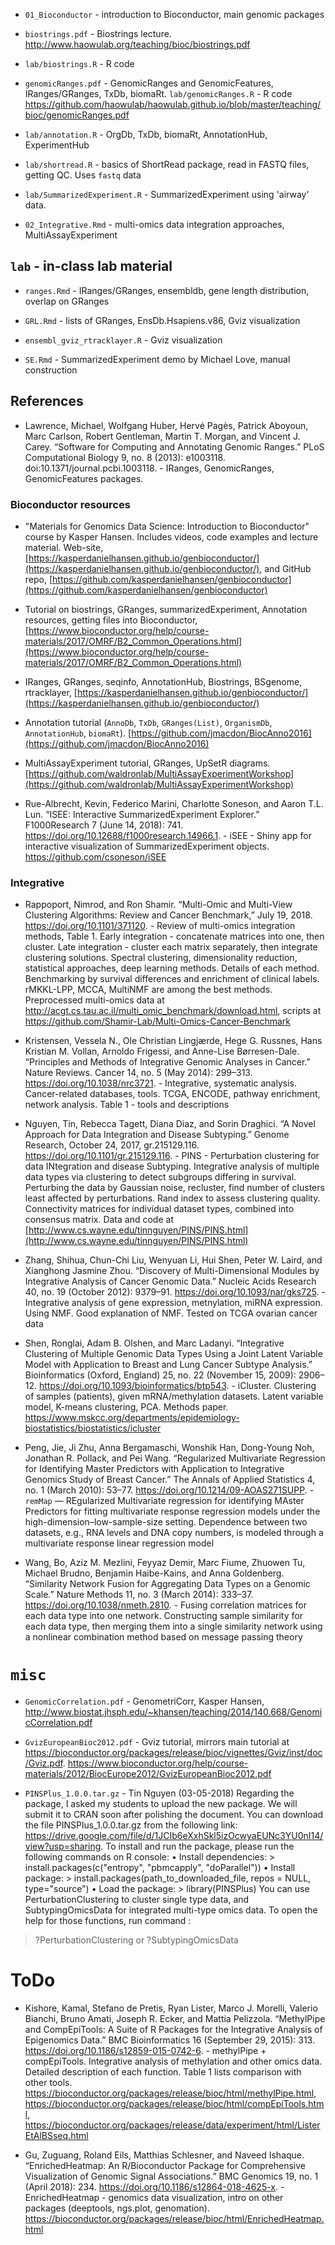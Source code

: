 - `01_Bioconductor` - introduction to Bioconductor, main genomic packages

- `biostrings.pdf` - Biostrings lecture. http://www.haowulab.org/teaching/bioc/biostrings.pdf
- `lab/biostrings.R` - R code

- `genomicRanges.pdf` - GenomicRanges and GenomicFeatures, IRanges/GRanges, TxDb, biomaRt. `lab/genomicRanges.R` - R code https://github.com/haowulab/haowulab.github.io/blob/master/teaching/bioc/genomicRanges.pdf

- `lab/annotation.R` - OrgDb, TxDb, biomaRt, AnnotationHub, ExperimentHub

- `lab/shortread.R` - basics of ShortRead package, read in FASTQ files, getting QC. Uses `fastq` data

- `lab/SummarizedExperiment.R` - SummarizedExperiment using 'airway' data.

- `02_Integrative.Rmd` - multi-omics data integration approaches, MultiAssayExperiment


## `lab` - in-class lab material

- `ranges.Rmd` - IRanges/GRanges, ensembldb, gene length distribution, overlap on GRanges

- `GRL.Rmd` - lists of GRanges, EnsDb.Hsapiens.v86, Gviz visualization
- `ensembl_gviz_rtracklayer.R` - Gviz visualization

- `SE.Rmd` - SummarizedExperiment demo by Michael Love, manual construction


## References

- Lawrence, Michael, Wolfgang Huber, Hervé Pagès, Patrick Aboyoun, Marc Carlson, Robert Gentleman, Martin T. Morgan, and Vincent J. Carey. “Software for Computing and Annotating Genomic Ranges.” PLoS Computational Biology 9, no. 8 (2013): e1003118. doi:10.1371/journal.pcbi.1003118. - IRanges, GenomicRanges, GenomicFeatures packages.

### Bioconductor resources

- "Materials for Genomics Data Science: Introduction to Bioconductor" course by Kasper Hansen. Includes videos, code examples and lecture material. Web-site, [https://kasperdanielhansen.github.io/genbioconductor/](https://kasperdanielhansen.github.io/genbioconductor/), and GitHub repo, [https://github.com/kasperdanielhansen/genbioconductor](https://github.com/kasperdanielhansen/genbioconductor)
 
- Tutorial on biostrings, GRanges, summarizedExperiment, Annotation resources, getting files into Bioconductor, [https://www.bioconductor.org/help/course-materials/2017/OMRF/B2_Common_Operations.html](https://www.bioconductor.org/help/course-materials/2017/OMRF/B2_Common_Operations.html)

- IRanges, GRanges, seqinfo, AnnotationHub, Biostrings, BSgenome, rtracklayer, [https://kasperdanielhansen.github.io/genbioconductor/](https://kasperdanielhansen.github.io/genbioconductor/)

- Annotation tutorial (`AnnoDb`, `TxDb`, `GRanges(List)`, `OrganismDb`, `AnnotationHub`, `biomaRt`).   [https://github.com/jmacdon/BiocAnno2016](https://github.com/jmacdon/BiocAnno2016)

- MultiAssayExperiment tutorial, GRanges, UpSetR diagrams. [https://github.com/waldronlab/MultiAssayExperimentWorkshop](https://github.com/waldronlab/MultiAssayExperimentWorkshop)

- Rue-Albrecht, Kevin, Federico Marini, Charlotte Soneson, and Aaron T.L. Lun. “ISEE: Interactive SummarizedExperiment Explorer.” F1000Research 7 (June 14, 2018): 741. https://doi.org/10.12688/f1000research.14966.1. - iSEE - Shiny app for interactive visualization of SummarizedExperiment objects. https://github.com/csoneson/iSEE


### Integrative

- Rappoport, Nimrod, and Ron Shamir. “Multi-Omic and Multi-View Clustering Algorithms: Review and Cancer Benchmark,” July 19, 2018. https://doi.org/10.1101/371120. - Review of multi-omics integration methods, Table 1. Early integration - concatenate matrices into one, then cluster. Late integration - cluster each matrix separately, then integrate clustering solutions. Spectral clustering, dimensionality reduction, statistical approaches, deep learning methods. Details of each method. Benchmarking by survival differences and enrichment of clinical labels. rMKKL-LPP, MCCA, MultiNMF are among the best methods. Preprocessed multi-omics data at http://acgt.cs.tau.ac.il/multi_omic_benchmark/download.html, scripts at https://github.com/Shamir-Lab/Multi-Omics-Cancer-Benchmark

- Kristensen, Vessela N., Ole Christian Lingjærde, Hege G. Russnes, Hans Kristian M. Vollan, Arnoldo Frigessi, and Anne-Lise Børresen-Dale. “Principles and Methods of Integrative Genomic Analyses in Cancer.” Nature Reviews. Cancer 14, no. 5 (May 2014): 299–313. https://doi.org/10.1038/nrc3721. - Integrative, systematic analysis. Cancer-related databases, tools. TCGA, ENCODE, pathway enrichment, network analysis. Table 1 - tools and descriptions

- Nguyen, Tin, Rebecca Tagett, Diana Diaz, and Sorin Draghici. “A Novel Approach for Data Integration and Disease Subtyping.” Genome Research, October 24, 2017, gr.215129.116. https://doi.org/10.1101/gr.215129.116. - PINS - Perturbation clustering for data INtegration and disease Subtyping. Integrative analysis of multiple data types via clustering to detect subgroups differing in survival. Perturbing the data by Gaussian noise, recluster, find number of clusters least affected by perturbations. Rand index to assess clustering quality. Connectivity matrices for individual dataset types, combined into consensus matrix. Data and code at [http://www.cs.wayne.edu/tinnguyen/PINS/PINS.html](http://www.cs.wayne.edu/tinnguyen/PINS/PINS.html)

- Zhang, Shihua, Chun-Chi Liu, Wenyuan Li, Hui Shen, Peter W. Laird, and Xianghong Jasmine Zhou. “Discovery of Multi-Dimensional Modules by Integrative Analysis of Cancer Genomic Data.” Nucleic Acids Research 40, no. 19 (October 2012): 9379–91. https://doi.org/10.1093/nar/gks725. - Integrative analysis of gene expression, metnylation, miRNA expression. Using NMF. Good explanation of NMF. Tested on TCGA ovarian cancer data

- Shen, Ronglai, Adam B. Olshen, and Marc Ladanyi. “Integrative Clustering of Multiple Genomic Data Types Using a Joint Latent Variable Model with Application to Breast and Lung Cancer Subtype Analysis.” Bioinformatics (Oxford, England) 25, no. 22 (November 15, 2009): 2906–12. https://doi.org/10.1093/bioinformatics/btp543. - iCluster. Clustering of samples (patients), given mRNA/methylation datasets. Latent variable model, K-means clustering, PCA. Methods paper. https://www.mskcc.org/departments/epidemiology-biostatistics/biostatistics/icluster

- Peng, Jie, Ji Zhu, Anna Bergamaschi, Wonshik Han, Dong-Young Noh, Jonathan R. Pollack, and Pei Wang. “Regularized Multivariate Regression for Identifying Master Predictors with Application to Integrative Genomics Study of Breast Cancer.” The Annals of Applied Statistics 4, no. 1 (March 2010): 53–77. https://doi.org/10.1214/09-AOAS271SUPP. - `remMap` — REgularized Multivariate regression for identifying MAster Predictors for fitting multivariate response regression models under the high-dimension–low-sample-size setting. Dependence between two datasets, e.g., RNA levels and DNA copy numbers, is modeled through a multivariate response linear regression model

- Wang, Bo, Aziz M. Mezlini, Feyyaz Demir, Marc Fiume, Zhuowen Tu, Michael Brudno, Benjamin Haibe-Kains, and Anna Goldenberg. “Similarity Network Fusion for Aggregating Data Types on a Genomic Scale.” Nature Methods 11, no. 3 (March 2014): 333–37. https://doi.org/10.1038/nmeth.2810. - Fusing correlation matrices for each data type into one network. Constructing sample similarity for each data type, then merging them into a single similarity network using a nonlinear combination method based on message passing theory


# `misc`

- `GenomicCorrelation.pdf` - GenometriCorr, Kasper Hansen, http://www.biostat.jhsph.edu/~khansen/teaching/2014/140.668/GenomicCorrelation.pdf

- `GvizEuropeanBioc2012.pdf` - Gviz tutorial, mirrors main tutorial at https://bioconductor.org/packages/release/bioc/vignettes/Gviz/inst/doc/Gviz.pdf. https://www.bioconductor.org/help/course-materials/2012/BiocEurope2012/GvizEuropeanBioc2012.pdf

- `PINSPlus_1.0.0.tar.gz` - Tin Nguyen (03-05-2018) Regarding the package, I asked my students to upload the new package. We will submit it to CRAN soon after polishing the document. You can download the file PINSPlus_1.0.0.tar.gz from the following link: https://drive.google.com/file/d/1JCIb6eXxhSkl5izOcwyaEUNc3YU0nI14/view?usp=sharing. To install and run the package, please run the following commands on R console:
• Install dependencies: >   install.packages(c("entropy", "pbmcapply", "doParallel"))
• Install package: >   install.packages(path_to_downloaded_file, repos = NULL, type="source")
• Load the package: >   library(PINSPlus)
You can use PerturbationClustering to cluster single type data, and SubtypingOmicsData for integrated multi-type omics data. To open the help for those functions, run command : 
>   ?PerturbationClustering 
or 
>   ?SubtypingOmicsData



# ToDo

- Kishore, Kamal, Stefano de Pretis, Ryan Lister, Marco J. Morelli, Valerio Bianchi, Bruno Amati, Joseph R. Ecker, and Mattia Pelizzola. “MethylPipe and CompEpiTools: A Suite of R Packages for the Integrative Analysis of Epigenomics Data.” BMC Bioinformatics 16 (September 29, 2015): 313. https://doi.org/10.1186/s12859-015-0742-6. - methylPipe + compEpiTools. Integrative analysis of methylation and other omics data. Detailed description of each function. Table 1 lists comparison with other tools. https://bioconductor.org/packages/release/bioc/html/methylPipe.html, https://bioconductor.org/packages/release/bioc/html/compEpiTools.html, https://bioconductor.org/packages/release/data/experiment/html/ListerEtAlBSseq.html

- Gu, Zuguang, Roland Eils, Matthias Schlesner, and Naveed Ishaque. “EnrichedHeatmap: An R/Bioconductor Package for Comprehensive Visualization of Genomic Signal Associations.” BMC Genomics 19, no. 1 (April 2018): 234. https://doi.org/10.1186/s12864-018-4625-x. - EnrichedHeatmap - genomics data visualization, intro on other packages (deeptools, ngs.plot, genomation). https://bioconductor.org/packages/release/bioc/html/EnrichedHeatmap.html




